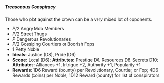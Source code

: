 ##### Treasonous Conspiracy

Those who plot against the crown can be a very mixed lot of opponents.

  - *P*/2 Angry Mob Members
  - *P*/2 Street Thugs
  - *P* Dangerous Revolutionaries
  - *P*/2 Gossiping Courtiers or Boorish Fops
  - 1 Petty Noble
  - **Ideals:** Justice (D8), Pride (D6)
  - **Scope:** Local (D6); **Attributes:** Prestige D6, Resources D8,
    Secrets D10; **Attributes:** Alliances +1, Intrigue +2, Authority
    +1, Popularity +1
  - **Rewards:** 1D6 Reward (bounty) per Revolutionary, Courtier, or
    Fop; 4D6 Rewards (coins) per Noble; 1D12 Reward (bounty) for list of
    conspirators

